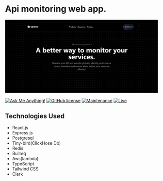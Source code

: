 # Api monitoring web app.

![uptime -  Api monitoring web app.](./.github/hero.png "Api monitoring web app.")

[![Ask Me Anything!](https://flat.badgen.net/static/Ask%20me/anything?icon=github&color=black&scale=1.01)](https://github.com/Jayrajrodage "Ask Me Anything!")
[![GitHub license](https://flat.badgen.net/github/license/Jayrajrodage/uptime?icon=github&color=black&scale=1.01)](https://github.com/Jayrajrodage/uptime/blob/main/LICENSE "GitHub license")
[![Maintenance](https://flat.badgen.net/static/Maintained/yes?icon=github&color=black&scale=1.01)](https://github.com/Jayrajrodage/uptime/commits/main "Maintenance")
[![Live](https://img.shields.io/badge/Vercel-000000?style=for-the-badge&logo=vercel&logoColor=white)](https://uptimely.top "Live")

## Technologies Used

- React.js
- Express.js
- Postgresql
- Tiny-bird(ClickHose Db)
- Redis
- Bullmq
- Aws(lambda)
- TypeScript
- Tailwind CSS
- Clerk
